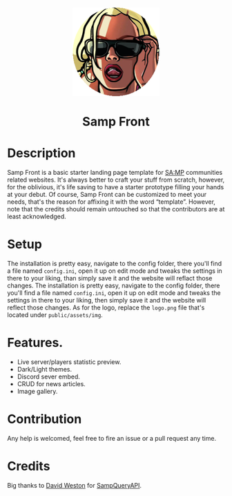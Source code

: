 <p align="center">
    <img src="src/public/assets/img/logo.png">
    <h1 align="center">Samp Front</h1>
</p>

# Description
Samp Front is a basic starter landing page template for [SA:MP](https://www.sa-mp.com/) communities related websites. It's always better to craft your stuff from scratch, however, for the oblivious, it's life saving to have a starter prototype filling your hands at your debut.
Of course, Samp Front can be customized to meet your needs, that's the reason for affixing it with the word “template”. However, note that the credits should remain untouched so that the contributors are at least acknowledged.

# Setup
The installation is pretty easy, navigate to the config folder, there you'll find a file named `config.ini`, open it up on edit mode and tweaks the settings in there to your liking, than simply save it and the website will reflact those changes.
The installation is pretty easy, navigate to the config folder, there you'll find a file named `config.ini`, open it up on edit mode and tweaks the settings in there to your liking, then simply save it and the website will reflect those changes.
As for the logo, replace the `logo.png` file that's located under `public/assets/img`.

# Features.
- Live server/players statistic preview.
- Dark/Light themes.
- Discord sever embed.
- CRUD for news articles.
- Image gallery.

# Contribution
Any help is welcomed, feel free to fire an issue or a pull request any time.

# Credits
Big thanks to [David Weston](https://github.com/Westie) for [SampQueryAPI](https://github.com/Westie/samp-php).
